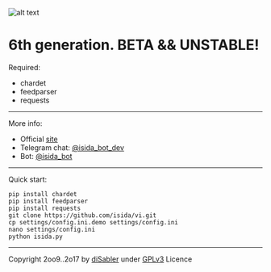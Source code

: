 ![alt text](http://isida.dsy.name/images/isida-logo-v6-big.png "iSida bot")

6th generation. BETA && UNSTABLE!
======

Required:
* chardet
* feedparser
* requests

------

More info:
* Official [site](http://isida.dsy.name) 
* Telegram chat: [@isida_bot_dev](https://t.me/isida_bot_dev)
* Bot: [@isida_bot](https://t.me/isida_bot)

------

Quick start:
```
pip install chardet
pip install feedparser
pip install requests
git clone https://github.com/isida/vi.git
cp settings/config.ini.demo settings/config.ini
nano settings/config.ini
python isida.py
```

------

Copyright 2oo9..2o17 by [diSabler](http://dsy.name) under [GPLv3](http://www.gnu.org/licenses/gpl.txt) Licence
